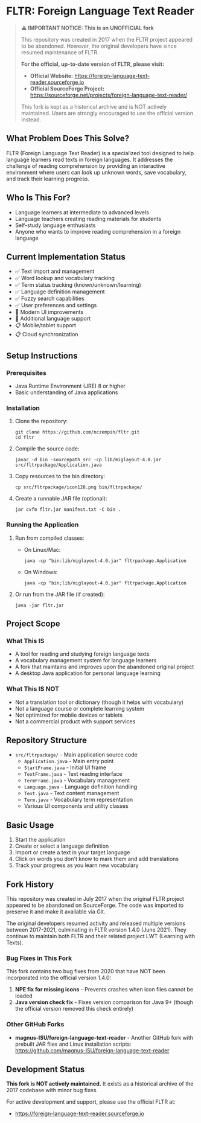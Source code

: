 # FLTR: Foreign Language Text Reader

> **⚠️ IMPORTANT NOTICE: This is an UNOFFICIAL fork**
> 
> This repository was created in 2017 when the FLTR project appeared to be abandoned. However, the original developers have since resumed maintenance of FLTR.
> 
> **For the official, up-to-date version of FLTR, please visit:**
> - **Official Website:** https://foreign-language-text-reader.sourceforge.io
> - **Official SourceForge Project:** https://sourceforge.net/projects/foreign-language-text-reader/
> 
> This fork is kept as a historical archive and is NOT actively maintained. Users are strongly encouraged to use the official version instead.

## What Problem Does This Solve?
FLTR (Foreign Language Text Reader) is a specialized tool designed to help language learners read texts in foreign languages. It addresses the challenge of reading comprehension by providing an interactive environment where users can look up unknown words, save vocabulary, and track their learning progress.

## Who Is This For?
- Language learners at intermediate to advanced levels
- Language teachers creating reading materials for students
- Self-study language enthusiasts
- Anyone who wants to improve reading comprehension in a foreign language

## Current Implementation Status
- ✅ Text import and management
- ✅ Word lookup and vocabulary tracking
- ✅ Term status tracking (known/unknown/learning)
- ✅ Language definition management
- ✅ Fuzzy search capabilities
- ✅ User preferences and settings
- 🚧 Modern UI improvements
- 🚧 Additional language support
- 📋 Mobile/tablet support
- 📋 Cloud synchronization

## Setup Instructions

### Prerequisites
- Java Runtime Environment (JRE) 8 or higher
- Basic understanding of Java applications

### Installation
1. Clone the repository:
   ```
   git clone https://github.com/nczempin/fltr.git
   cd fltr
   ```

2. Compile the source code:
   ```
   javac -d bin -sourcepath src -cp lib/miglayout-4.0.jar src/fltrpackage/Application.java
   ```

3. Copy resources to the bin directory:
   ```
   cp src/fltrpackage/icon128.png bin/fltrpackage/
   ```

4. Create a runnable JAR file (optional):
   ```
   jar cvfm fltr.jar manifest.txt -C bin .
   ```

### Running the Application
1. Run from compiled classes:
   - On Linux/Mac:
     ```
     java -cp "bin:lib/miglayout-4.0.jar" fltrpackage.Application
     ```
   - On Windows:
     ```
     java -cp "bin;lib/miglayout-4.0.jar" fltrpackage.Application
     ```

2. Or run from the JAR file (if created):
   ```
   java -jar fltr.jar
   ```

## Project Scope

### What This IS
- A tool for reading and studying foreign language texts
- A vocabulary management system for language learners
- A fork that maintains and improves upon the abandoned original project
- A desktop Java application for personal language learning

### What This IS NOT
- Not a translation tool or dictionary (though it helps with vocabulary)
- Not a language course or complete learning system
- Not optimized for mobile devices or tablets
- Not a commercial product with support services

## Repository Structure
- `src/fltrpackage/` - Main application source code
  - `Application.java` - Main entry point
  - `StartFrame.java` - Initial UI frame
  - `TextFrame.java` - Text reading interface
  - `TermFrame.java` - Vocabulary management
  - `Language.java` - Language definition handling
  - `Text.java` - Text content management
  - `Term.java` - Vocabulary term representation
  - Various UI components and utility classes

## Basic Usage
1. Start the application
2. Create or select a language definition
3. Import or create a text in your target language
4. Click on words you don't know to mark them and add translations
5. Track your progress as you learn new vocabulary

## Fork History
This repository was created in July 2017 when the original FLTR project appeared to be abandoned on SourceForge. The code was imported to preserve it and make it available via Git.

The original developers resumed activity and released multiple versions between 2017-2021, culminating in FLTR version 1.4.0 (June 2021). They continue to maintain both FLTR and their related project LWT (Learning with Texts).

### Bug Fixes in This Fork
This fork contains two bug fixes from 2020 that have NOT been incorporated into the official version 1.4.0:
1. **NPE fix for missing icons** - Prevents crashes when icon files cannot be loaded
2. **Java version check fix** - Fixes version comparison for Java 9+ (though the official version removed this check entirely)

### Other GitHub Forks
- **magnus-ISU/foreign-language-text-reader** - Another GitHub fork with prebuilt JAR files and Linux installation scripts: https://github.com/magnus-ISU/foreign-language-text-reader

## Development Status
**This fork is NOT actively maintained.** It exists as a historical archive of the 2017 codebase with minor bug fixes. 

For active development and support, please use the official FLTR at:
- https://foreign-language-text-reader.sourceforge.io
